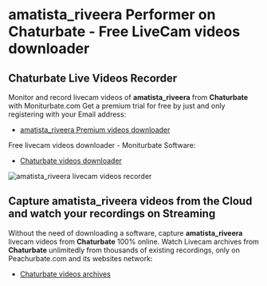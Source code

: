 # amatista_riveera Performer on Chaturbate - Free LiveCam videos downloader

## Chaturbate Live Videos Recorder

Monitor and record livecam videos of **amatista_riveera** from **Chaturbate** with Moniturbate.com
Get a premium trial for free by just and only registering with your Email address:
* [amatista_riveera Premium videos downloader](https://moniturbate.com/request-demo-licence-key.html)

Free livecam videos downloader - Moniturbate Software:
* [Chaturbate videos downloader](https://moniturbate.com/moniturbate-download-software.html)

![amatista_riveera livecam videos recorder](https://peachurnet.com/templates/moniturbate-software.png)


## Capture amatista_riveera videos from the Cloud and watch your recordings on Streaming

Without the need of downloading a software, capture **amatista_riveera** livecam videos from **Chaturbate** 100% online.
Watch Livecam archives from **Chaturbate** unlimitedly from thousands of existing recordings, only on Peachurbate.com and its websites network:
* [Chaturbate videos archives](https://peachurnet.com/)
